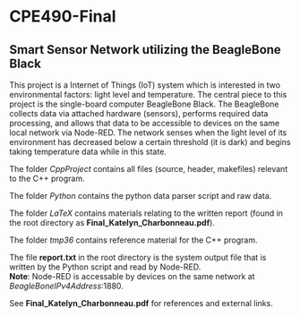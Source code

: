 # CPE490-Final

## Smart Sensor Network utilizing the BeagleBone Black

This project is a Internet of Things (IoT) system which is interested in two environmental factors: light level and temperature.  The central piece to this project is the single-board computer BeagleBone Black.  The BeagleBone collects data via attached hardware (sensors), performs required data processing, and allows that data to be accessible to devices on the same local network via Node-RED.  The network senses when the light level of its environment has decreased below a certain threshold (it is dark) and begins taking temperature data while in this state.

The folder *CppProject* contains all files (source, header, makefiles) relevant to the C++ program.

The folder *Python* contains the python data parser script and raw data.

The folder *LaTeX* contains materials relating to the written report (found in the root directory as **Final_Katelyn_Charbonneau.pdf**).

The folder *tmp36* contains reference material for the C++ program.

The file **report.txt** in the root directory is the system output file that is written by the Python script and read by Node-RED.  
**Note**: Node-RED is accessable by devices on the same network at *BeagleBoneIPv4Address*:1880.

See **Final_Katelyn_Charbonneau.pdf** for references and external links.
